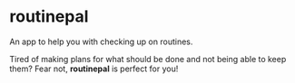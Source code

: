 # routinepal

An app to help you with checking up on routines.

Tired of making plans for what should be done and not being able to keep them? Fear not, **routinepal** is perfect for you!